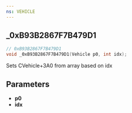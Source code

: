 ```yaml
---
ns: VEHICLE
---
```

## _0xB93B2867F7B479D1

```c
// 0xB93B2867F7B479D1
void _0xB93B2867F7B479D1(Vehicle p0, int idx);
```

Sets CVehicle+3A0 from array based on idx

## Parameters
* **p0**
* **idx**

